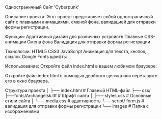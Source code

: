 Одностраничный Сайт 'Cyberpunk'  

Описание проекта:
Этот проект представляет собой одностраничный сайт с плавными анимациями, сменой фона, валидацией для отправки формы регистрации.

Функции:
Адаптивный дизайн для различных устройств
Плавные CSS-анимации
Смена фона
Валидация для отправки формы регистрации

Технологии:
HTML5
CSS3
JavaScript
Анимация для текста, кнопок, ссылок
Google Fonts шрифты

Использование:
Откройте файл index.html в вашем любимом браузере:

Откройте файл index.html с помощью двойного щелчка или перетащите его в окно браузера.

Структура проекта
│
├── index.html         # Главный HTML-файл
├── css/
    ├──fonts/Archangelsk.ttf     # Шрифт сайта
│   ├── styles.css     # Основные стили сайта
│   └── media.css      # адаптивность
└── script/ form.js    # валидация для отправки формы регистрации
└── images  # Папка с изображениями

